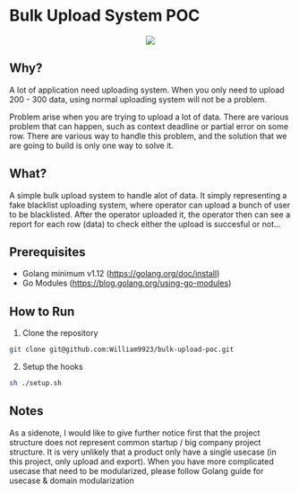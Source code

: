 # Bulk Upload System POC
<p align="center">
  <img src="https://raw.githubusercontent.com/egonelbre/gophers/master/vector/superhero/lifting-1TB.svg" />
</p>

## Why?
A lot of application need uploading system. When you only need to upload 200 - 300 data, using normal uploading system will not be a problem.

Problem arise when you are trying to upload a lot of data. There are various problem that can happen, such as context deadline or partial error on some row. There are various way to handle this problem, and the solution that we are going to build is only one way to solve it.

## What?
A simple bulk upload system to handle alot of data. It simply representing a fake blacklist uploading system, where operator can upload a bunch of user to be blacklisted. After the operator uploaded it, the operator then can see a report for each row (data) to check either the upload is succesful or not...

## Prerequisites
- Golang minimum v1.12 (https://golang.org/doc/install)
- Go Modules (https://blog.golang.org/using-go-modules)

## How to Run 
1. Clone the repository
```bash
git clone git@github.com:William9923/bulk-upload-poc.git
```
2. Setup the hooks
```bash
sh ./setup.sh
```

## Notes
As a sidenote, I would like to give further notice first that the project structure does not represent common startup / big company project structure. It is very unlikely that a product only have a single usecase (in this project, only upload and export). When you have more complicated usecase that need to be modularized, please follow Golang guide for usecase & domain modularization

